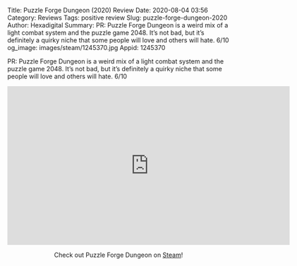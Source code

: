 Title: Puzzle Forge Dungeon (2020) Review
Date: 2020-08-04 03:56
Category: Reviews
Tags: positive review
Slug: puzzle-forge-dungeon-2020
Author: Hexadigital
Summary: PR: Puzzle Forge Dungeon is a weird mix of a light combat system and the puzzle game 2048. It’s not bad, but it’s definitely a quirky niche that some people will love and others will hate. 6/10
og_image: images/steam/1245370.jpg
Appid: 1245370

PR: Puzzle Forge Dungeon is a weird mix of a light combat system and the puzzle game 2048. It’s not bad, but it’s definitely a quirky niche that some people will love and others will hate. 6/10

<center><iframe src="https://www.youtube.com/embed/zGGxtn4x0fE?feature=oembed" allow="accelerometer; autoplay; encrypted-media; gyroscope; picture-in-picture" width="640" height="360" frameborder="0"></iframe>

Check out Puzzle Forge Dungeon on [Steam](https://store.steampowered.com/app/1245370/?curator_clanid=34633900)!</center>
